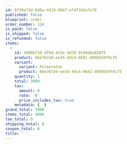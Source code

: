 ```yaml
---
id: 6f30e73d-0d6a-4419-8bb7-ef4f341a7e78
published: false
blueprint: order
order_number: 124
is_paid: false
is_shipped: false
is_refunded: false
items:
  -
    id: 3890b730-4f94-415e-9d76-9199d6a02875
    product: 66e767a9-ee34-4dc4-8681-d09bb59f0cf5
    variant:
      variant: Polmaraton
      product: 66e767a9-ee34-4dc4-8681-d09bb59f0cf5
    quantity: 1
    total: 3000
    tax:
      amount: 0
      rate: '0'
      price_includes_tax: true
    metadata: {  }
grand_total: 3000
items_total: 3000
tax_total: 0
shipping_total: 0
coupon_total: 0
title: ' '
---
```

